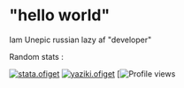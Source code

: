 # "hello world"

Iam Unepic russian lazy af "developer"

Random stats :

[![stata.ofiget](https://github-readme-stats.vercel.app/api?username=itshoul&show_icons=true&theme=dark)](https://owodev.ml/uwu)
[![yaziki.ofiget](https://github-readme-stats.vercel.app/api/top-langs/?username=itshoul&show_icons=true&theme=dark)](https://owodev.ml/uwu)
[![Profile views](https://gpvc.arturio.dev/itshoul)
